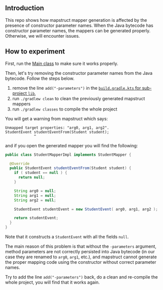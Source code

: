 ## Introduction

This repo shows how mapstruct mapper generation is affected by the presence of constructor parameter names. When the 
Java bytecode has constructor parameter names, the mappers can be generated properly. Otherwise, we will encounter issues.

## How to experiment

First, run the [Main class](app/src/main/java/io/github/stackunderflow111/Main.java) to make sure it works properly.

Then, let's try removing the constructor parameter names from the Java bytecode. Follow the steps below.

1. remove the line `add("-parameters")` in the [`build.gradle.kts` for sub-project `lib`](lib/build.gradle.kts), 
2. run `./gradlew clean` to clean the previously generated mapstruct mappers
3. run `./gradlew classes` to compile the whole project

You will get a warning from mapstruct which says:

```
Unmapped target properties: "arg0, arg1, arg2".
StudentEvent studentEventFrom(Student student);
             ^
```

and if you open the generated mapper you will find the following:

```java
public class StudentMapperImpl implements StudentMapper {

  @Override
  public StudentEvent studentEventFrom(Student student) {
    if ( student == null ) {
      return null;
    }

    String arg0 = null;
    String arg1 = null;
    String arg2 = null;

    StudentEvent studentEvent = new StudentEvent( arg0, arg1, arg2 );

    return studentEvent;
  }
}
```

Note that it constructs a `StudentEvent` with all the fields `null`.

The main reason of this problem is that without the `-parameters` argument, method parameters are not correctly persisted
into Java bytecode (in our case they are renamed to `arg0`, `arg1`, etc.), and mapstruct cannot generate the proper mapping
code using the constructor without correct parameter names.

Try to add the line `add("-parameters")` back, do a clean and re-compile the whole project, you will find that it works
again.
